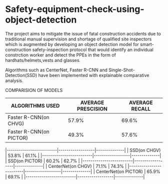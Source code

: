 # Safety-equipment-check-using-object-detection
The project aims to mitigate the issue of fatal construction accidents due to traditional manual supervision and shortage of qualified site inspectors which is augmented by developing an object detection model for smart-construction safety-inspection protocol that would identify an individual constrction worker and detect the PPEs in the form of hardhats/helmets,vests and glasses.

Algorithms such as CenterNet, Faster R-CNN and Single-Shot-Detection(SSD) have been implemented with explainable comparative analysis.

COMPARISION OF MODELS



|     ALGORITHMS USED     |AVERAGE PRESCISION|AVERAGE RECALL|
|-------------------------|------------------|--------------|
|  Faster R-CNN(on CHVG)  |    57.9%         |    69.6%     |
|  Faster R-CNN(on PICTOR)|    49.3%         |    57.6%     |

|-------------------------|------------------|--------------|
|      SSD(on CHGV)       |    53.8%         |    61.1%     |
|-------------------------|------------------|--------------|
|      SSD(on PICTOR)     |    60.2%         |   62.7%      | 
|-------------------------|------------------|--------------|
|   CenterNet(on CHGV)    |     71.1%        |   74.3%      |
|-------------------------|------------------|--------------|
|   CenterNet(on PICTOR)  |     65.9%        |   69.1%      |
|-------------------------|------------------|--------------|
